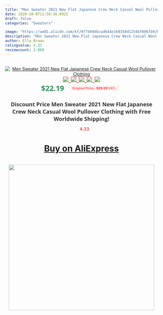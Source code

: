 ```yaml
---
title: "Men Sweater 2021 New Flat Japanese Crew Neck Casual Wool Pullover Clothing"
date: 2020-10-8T11:50:36.892Z
draft: false
categories: "Sweaters"

image: "https://ae01.alicdn.com/kf/H77409dbcad644e169158d1254bf006fb9/Men-Sweater-2021-New-Flat-Japanese-Crew-Neck-Casual-Wool-Pullover-Clothing.jpg"
description: "Men Sweater 2021 New Flat Japanese Crew Neck Casual Wool Pullover Clothing"
author: Ella Brown
ratingvalue: 4.33
reviewcount: 2.888
---
```

<br>
<div style="text-align: center;">
<a href="https://s.click.aliexpress.com/e/_AmT28l" target="_blank" rel="nofollow noopener noreferrer"><img alt="Men Sweater 2021 New Flat Japanese Crew Neck Casual Wool Pullover Clothing" class="magnifier-image" src="https://ae01.alicdn.com/kf/H77409dbcad644e169158d1254bf006fb9/Men-Sweater-2021-New-Flat-Japanese-Crew-Neck-Casual-Wool-Pullover-Clothing.jpg_640x640.jpg">
<br>
<img style="border:1px solid salmon" src="https://ae01.alicdn.com/kf/H77409dbcad644e169158d1254bf006fb9/Men-Sweater-2021-New-Flat-Japanese-Crew-Neck-Casual-Wool-Pullover-Clothing.jpg_120x120.jpg">&nbsp;&nbsp;<img style="border:1px solid salmon" src="https://ae01.alicdn.com/kf/H7134e8d85e6d41628b6277b2c8d54998n/Men-Sweater-2021-New-Flat-Japanese-Crew-Neck-Casual-Wool-Pullover-Clothing.jpg_120x120.jpg">&nbsp;&nbsp;<img style="border:1px solid salmon" src="https://ae01.alicdn.com/kf/H51b1d13f7b0b4ce3942be17155820731n/Men-Sweater-2021-New-Flat-Japanese-Crew-Neck-Casual-Wool-Pullover-Clothing.jpg_120x120.jpg">&nbsp;&nbsp;<img style="border:1px solid salmon" src="https://ae01.alicdn.com/kf/Hde612aa4fcbe487297570814275d3e96Z/Men-Sweater-2021-New-Flat-Japanese-Crew-Neck-Casual-Wool-Pullover-Clothing.jpg_120x120.jpg">&nbsp;&nbsp;<img style="border:1px solid salmon" src="https://ae01.alicdn.com/kf/H29cc22301bda4941aae0a4c14d12b34ed/Men-Sweater-2021-New-Flat-Japanese-Crew-Neck-Casual-Wool-Pullover-Clothing.jpg_120x120.jpg"></a></div><br0>
<div style="text-align: center;"><span style="background-color: white; border: 0px; box-sizing: border-box; color: seagreen; display: inline-block; font-family: &quot;open sans&quot; , &quot;arial&quot; , &quot;helvetica&quot; , sans-serif , &quot;heiti&quot;; font-size: 24px; font-stretch: inherit; font-weight: 700; line-height: inherit; margin: 0px 10px 0px 0px; padding: 0px; vertical-align: middle;">$22.19 </span>
<span style="background: rgb(255 , 241 , 241); border-radius: 3px; border: 0px; box-sizing: border-box; color: #ff4747; display: inline-block; font-family: inherit; font-size: 12px; font-stretch: inherit; font-style: inherit; font-variant: inherit; font-weight: 600; line-height: inherit; margin: 0px; padding: 2px 5px; transform: scale(0.9); vertical-align: middle;">Original Price : <b style="text-decoration: line-through;">$29.20 </b> 24%&nbsp;&nbsp;</span></div>
<h1 style="color: #333333; display: inline-block; font-family: &quot;open sans&quot; , &quot;arial&quot; , &quot;helvetica&quot; , sans-serif , &quot;heiti&quot;; font-size: 18px; font-stretch: inherit; font-weight: 700; text-align: center;">Discount Price Men Sweater 2021 New Flat Japanese Crew Neck Casual Wool Pullover Clothing with Free Worldwide Shipping!</h1>
<div style="color: #ff4747; text-align: center;">
<img src="https://4.bp.blogspot.com/-M0ZcTcb-5uY/XleCXlxnR4I/AAAAAAAAAEc/OrjgMkXV1oMQFaCRZj5HQwOCBcu3w1FegCPcBGAYYCw/s1600/star.png" style="height: 15px;">&nbsp;<b>4.33</b></div>
<div class="button_cont" align="center"><a class="buynow_a" href="https://s.click.aliexpress.com/e/_AmT28l" target="_blank" rel="nofollow noopener noreferrer"><H1>Buy on AliExpress</H1></a></div><br>
<div class="separator" style="clear: both; text-align: center;">
<img src="https://lh3.googleusercontent.com/-pTy5HemUv9M/XlePHvY0dAI/AAAAAAAAAE4/0nX5iRUoIWY8eMW9Dpxeirr157OZliDIgCLcBGAsYHQ/s1600/badge.gif" width="480">
</div>
